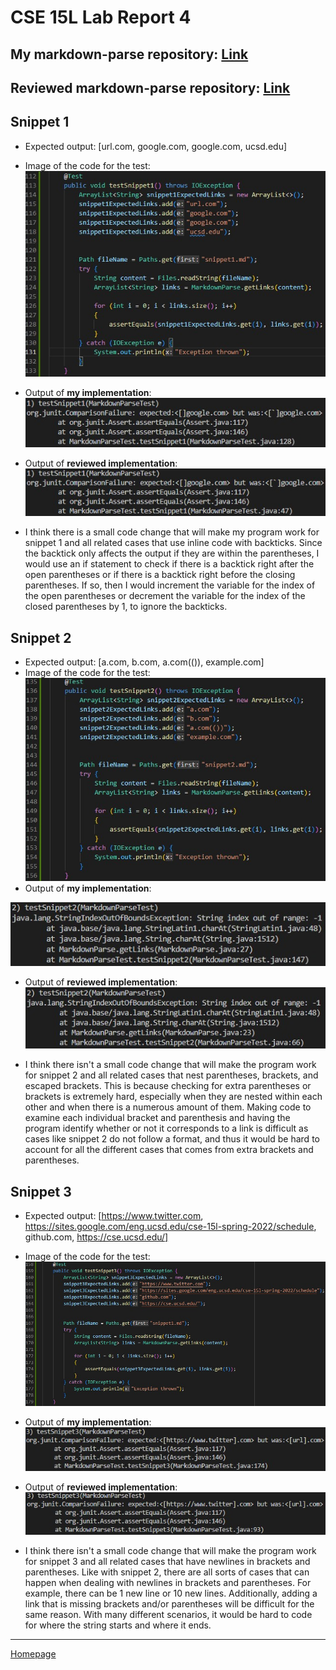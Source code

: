 # **CSE 15L Lab Report 4**

## My markdown-parse repository: [Link](https://github.com/bsalvania/markdown-parser)
## Reviewed markdown-parse repository: [Link](https://github.com/jina-leemon/markdown-parser)

## Snippet 1
* Expected output: [url.com, google.com, google.com, ucsd.edu]
* Image of the code for the test: ![Snippet 1](snippet1Test.jpg)
* Output of **my implementation**: ![myOutputSnippet1](myOutputSnippet1.jpg)
* Output of **reviewed implementation**: ![reviewOutputSnippet1](reviewOutputSnippet1.jpg)

* I think there is a small code change that will make my program work for snippet 1 and all related cases that use inline code with backticks. Since the backtick only affects the output if they are within the parentheses, I would use an if statement to check if there is a backtick right after the open parentheses or if there is a backtick right before the closing parentheses. If so, then I would increment the variable for the index of the open parentheses or decrement the variable for the index of the closed parentheses by 1, to ignore the backticks.

## Snippet 2
* Expected output: [a.com, b.com, a.com(()), example.com]
* Image of the code for the test: 
![Snippet 2](snippet2Test.jpg)
* Output of **my implementation**: 

![myOutputSnippet2](myOutputSnippet2.jpg)
* Output of **reviewed implementation**: ![reviewOutputSnippet2](reviewOutputSnippet2.jpg)

* I think there isn't a small code change that will make the program work for snippet 2 and all related cases that nest parentheses, brackets, and escaped brackets. This is because checking for extra parentheses or brackets is extremely hard, especially when they are nested within each other and when there is a numerous amount of them. Making code to examine each individual bracket and parenthesis and having the program identify whether or not it corresponds to a link is difficult as cases like snippet 2 do not follow a format, and thus it would be hard to account for all the different cases that comes from extra brackets and parentheses.

## Snippet 3
* Expected output: [https://www.twitter.com, https://sites.google.com/eng.ucsd.edu/cse-15l-spring-2022/schedule, github.com, https://cse.ucsd.edu/]
* Image of the code for the test: ![Snippet 3](snippet3Test.jpg)
* Output of **my implementation**: ![myOutputSnippet3](myOutputSnippet3.jpg)
* Output of **reviewed implementation**: ![reviewOutputSnippet3](reviewOutputSnippet3.jpg)

* I think there isn't a small code change that will make the program work for snippet 3 and all related cases that have newlines in brackets and parentheses. Like with snippet 2, there are all sorts of cases that can happen when dealing with newlines in brackets and parentheses. For example, there can be 1 new line or 10 new lines. Additionally, adding a link that is missing brackets and/or parentheses will be difficult for the same reason. With many different scenarios, it would be hard to code for where the string starts and where it ends.


 ---
 [Homepage](https://bsalvania.github.io/cse-15l-lab-reports/index.html)